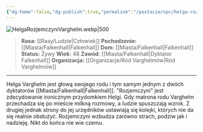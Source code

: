 ```yaml
---
{"dg-home":false,"dg-publish":true,"permalink":"/postacie/npc/helga-rozjemczyni-varghelm/","dgPassFrontmatter":true}
---
```


![HelgaRozjemczyniVarghelm.webp|500](/img/user/Vault/Grafiki/NPC/HelgaRozjemczyniVarghelm.webp)

> **Rasa:** [[Rasy/Ludzie\|Człowiek]]
> **Pochodzenie:** [[Miasta/Falkenhall\|Falkenhall]]
> **Dom:** [[Miasta/Falkenhall\|Falkenhall]]
> **Status:** Żywy
> **Wiek:** 48
> **Zawód**: [[Miasta/Falkenhall\|Dyktator Falkenhall]]
> **Organizacja:** [[Organizacje/Ród Varghelmów\|Ród Varghelmów]]

---

Helga Varghelm jest głową swojego rodu i tym samym jednym z dwóch dyktatorów [[Miasta/Falkenhall\|Falkenhall]]. "Rozjemczyni" jest zdecydowanie ironicznym przydomkiem Helgi. Gdy matrona rodu Varghelm przechadza się po mieście milkną rozmowy, a ludzie spuszczają wzrok. Z drugiej jednak strony do jej urzędników ustawiają się kolejki, których nie da się realnie obsłużyć. Rozjemczyni wzbudza zarówno strach, podziw jak i nadzieję. Nikt do końca nie wie czemu.
